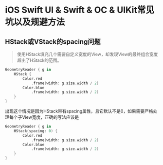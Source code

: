 # iOS Swift UI & Swift & OC & UIKit常见坑以及规避方法

## HStack或VStack的spacing问题
> 使用HStack填充几个需要自定义宽度的View，却发现View的最终组合宽度超出了HStack的范围。

```swift
GeometryReader { g in
	HStack {
		Color.red
			.frame(width: g.size.width / 2)
		Color.blue
			.frame(width: g.size.width / 2)
	}
}
```
出现这个情况是因为HStack带有spacing属性，且它默认不是0，如果需要严格处理每个子View宽度，正确的写法应该是
```swift
GeometryReader { g in
	HStack(spacing: 0) {
		Color.red
			.frame(width: g.size.width / 2)
		Color.blue
			.frame(width: g.size.width / 2)
	}
}
```